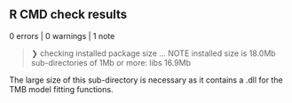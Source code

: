 ## R CMD check results

0 errors | 0 warnings | 1 note

> ❯ checking installed package size ... NOTE
>    installed size is 18.0Mb
>     sub-directories of 1Mb or more:
>       libs  16.9Mb

The large size of this sub-directory is necessary as it contains a .dll for the TMB model fitting functions.

